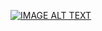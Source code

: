 
[![IMAGE ALT TEXT](http://img.youtube.com/vi/FvniXTngaks/1.jpg)](https://www.youtube.com/watch?v=FvniXTngaks "CS598 Distracted Driver Detection with Convolution Neural Network")
